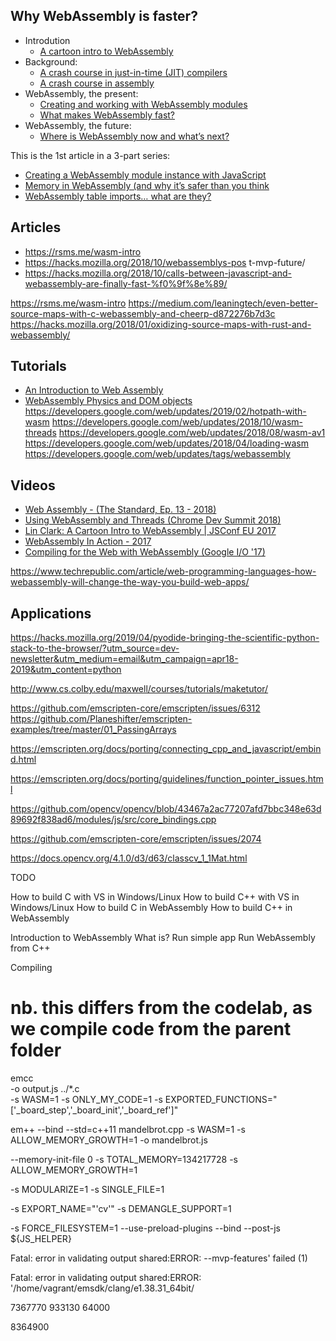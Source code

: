 
## Why WebAssembly is faster?


* Introdution
    * [A cartoon intro to WebAssembly](https://hacks.mozilla.org/2017/02/a-cartoon-intro-to-webassembly/)
* Background:
    * [A crash course in just-in-time (JIT) compilers](https://hacks.mozilla.org/2017/02/a-crash-course-in-just-in-time-jit-compilers/)
    * [A crash course in assembly](https://hacks.mozilla.org/2017/02/a-crash-course-in-assembly/)
* WebAssembly, the present:
    * [Creating and working with WebAssembly modules](https://hacks.mozilla.org/2017/02/creating-and-working-with-webassembly-modules/)
    * [What makes WebAssembly fast?](https://hacks.mozilla.org/2017/02/what-makes-webassembly-fast/)
* WebAssembly, the future:
    * [Where is WebAssembly now and what’s next?](https://hacks.mozilla.org/?p=30522)

This is the 1st article in a 3-part series:

* [Creating a WebAssembly module instance with JavaScript](https://hacks.mozilla.org/2017/07/creating-a-webassembly-module-instance-with-javascript/)
* [Memory in WebAssembly (and why it’s safer than you think]()
* [WebAssembly table imports… what are they?]()

## Articles

* https://rsms.me/wasm-intro
* https://hacks.mozilla.org/2018/10/webassemblys-pos    t-mvp-future/
* https://hacks.mozilla.org/2018/10/calls-between-javascript-and-webassembly-are-finally-fast-%f0%9f%8e%89/

https://rsms.me/wasm-intro
https://medium.com/leaningtech/even-better-source-maps-with-c-webassembly-and-cheerp-d872276b7d3c
https://hacks.mozilla.org/2018/01/oxidizing-source-maps-with-rust-and-webassembly/

## Tutorials

* [An Introduction to Web Assembly](https://codelabs.developers.google.com/codelabs/web-assembly-intro/#0)
* [WebAssembly Physics and DOM objects](https://codelabs.developers.google.com/codelabs/hour-chipmunk/index.html?index=..%2F..io2018#0) 
https://developers.google.com/web/updates/2019/02/hotpath-with-wasm
https://developers.google.com/web/updates/2018/10/wasm-threads
https://developers.google.com/web/updates/2018/08/wasm-av1
https://developers.google.com/web/updates/2018/04/loading-wasm
https://developers.google.com/web/updates/tags/webassembly

## Videos

* [Web Assembly - (The Standard, Ep. 13 - 2018)](https://www.youtube.com/watch?v=iPtMiqutNT4)
* [Using WebAssembly and Threads (Chrome Dev Summit 2018)](https://www.youtube.com/watch?v=zgOGZgAPUjQ&t=66s)
* [Lin Clark: A Cartoon Intro to WebAssembly | JSConf EU 2017](https://www.youtube.com/watch?v=HktWin_LPf4)
* [WebAssembly In Action - 2017](https://www.youtube.com/watch?v=DKHuEkmsx3M)
* [Compiling for the Web with WebAssembly (Google I/O '17)](https://www.youtube.com/watch?v=6v4E6oksar0&t=2s)


https://www.techrepublic.com/article/web-programming-languages-how-webassembly-will-change-the-way-you-build-web-apps/

## Applications

https://hacks.mozilla.org/2019/04/pyodide-bringing-the-scientific-python-stack-to-the-browser/?utm_source=dev-newsletter&utm_medium=email&utm_campaign=apr18-2019&utm_content=python


http://www.cs.colby.edu/maxwell/courses/tutorials/maketutor/

https://github.com/emscripten-core/emscripten/issues/6312
https://github.com/Planeshifter/emscripten-examples/tree/master/01_PassingArrays


https://emscripten.org/docs/porting/connecting_cpp_and_javascript/embind.html

https://emscripten.org/docs/porting/guidelines/function_pointer_issues.html


https://github.com/opencv/opencv/blob/43467a2ac77207afd7bbc348e63d89692f838ad6/modules/js/src/core_bindings.cpp


https://github.com/emscripten-core/emscripten/issues/2074


https://docs.opencv.org/4.1.0/d3/d63/classcv_1_1Mat.html


TODO
 
How to build C with VS in Windows/Linux
How to build C++ with VS in Windows/Linux
How to build C in WebAssembly
How to build C++ in WebAssembly

Introduction to WebAssembly 
    What is?
    Run simple app
    Run WebAssembly from C++
    

Compiling






# nb. this differs from the codelab, as we compile code from the parent folder
emcc \
  -o output.js ../*.c \
  -s WASM=1 -s ONLY_MY_CODE=1 -s EXPORTED_FUNCTIONS="['_board_step','_board_init','_board_ref']"
  
em++ --bind --std=c++11 mandelbrot.cpp -s WASM=1 -s ALLOW_MEMORY_GROWTH=1 -o mandelbrot.js


--memory-init-file 0 -s TOTAL_MEMORY=134217728 -s ALLOW_MEMORY_GROWTH=1

-s MODULARIZE=1 -s SINGLE_FILE=1

-s EXPORT_NAME=\"'cv'\" -s DEMANGLE_SUPPORT=1

-s FORCE_FILESYSTEM=1 --use-preload-plugins --bind --post-js ${JS_HELPER} 


Fatal: error in validating output
shared:ERROR:  --mvp-features' failed (1)

Fatal: error in validating output
shared:ERROR: '/home/vagrant/emsdk/clang/e1.38.31_64bit/

7367770
933130
64000

8364900

